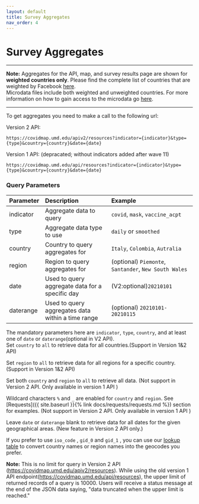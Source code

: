 ```yaml
---
layout: default
title: Survey Aggregates
nav_order: 4
---
```


# Survey Aggregates

---
**Note:** Aggregates for the API, map, and survey results page are shown for **weighted countries only**. Please find the complete list of countries that are weighted by Facebook [here](https://covidmap.umd.edu/CTIS_Weighted_Country_List.xlsx).  
Microdata files include both weighted and unweighted countries. For more information on how to gain access to the microdata go [here](https://dataforgood.fb.com/docs/covid-19-symptom-survey-request-for-data-access/).

---

To get aggregates you need to make a call to the following url:

Version 2 API: 

`https://covidmap.umd.edu/apiv2/resources?indicator={indicator}&type={type}&country={country}&date={date}`

Version 1 API: (depracated; without indicators added after wave 11) 

`https://covidmap.umd.edu/api/resources?indicator={indicator}&type={type}&country={country}&date={date}`

### Query Parameters

| Parameter    | Description                                       | Example |
|:-------------|:--------------------------------------------------|:--------|
| indicator    | Aggregate data to query                           | `covid`, `mask`, `vaccine_acpt`    |
| type         | Aggregate data type to use                        | `daily` or `smoothed`    |
| country      | Country to query aggregates for                   | `Italy`, `Colombia`, `Autralia`     |
| region       | Region to query aggregates for                    | (optional) `Piemonte`, `Santander`, `New South Wales`    |
| date         | Used to query aggregate data for a specific day   | (V2:optional)`20210101`    |
| daterange    | Used to query aggregates data within a time range | (optional) `20210101-20210115`    |

The mandatory parameters here are `indicator`, `type`, `country`, and at least one of `date` or `daterange`(optional in V2 API).  
Set `country` to `all` to retrieve data for all countries.(Support in Version 1&2 API)

Set `region` to `all` to retrieve data for all regions for a specific country. (Support in Version 1&2 API)

Set both `country` and `region` to `all` to retrieve all data. (Not support in Version 2 API. Only available in version 1 API )

Wildcard characters `%` and `_` are enabled for `country` and `region`. See [Requests]({{ site.baseurl }}{% link docs/requests/requests.md %}) section for examples. (Not support in Version 2 API. Only available in version 1 API )

Leave `date` or `daterange` blank to retrieve data for all dates for the given geographical areas. (New feature in Version 2 API only.)

If you prefer to use `iso_code` , `gid_0` and `gid_1` , you can use our [lookup table](https://covidmap.umd.edu/country_region_codes.csv) to convert country names or region names into the geocodes you prefer.  

**Note:** This is no limit for query in Version 2 API (https://covidmap.umd.edu/apiv2/resources). While using the old version 1 API endpoint(https://covidmap.umd.edu/api/resources), the upper limit of returned records of a query is 10000.  Users will receive a status message at the end of the JSON data saying, "data truncated when the upper limit is reached."